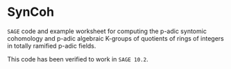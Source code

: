 # SynCoh
`SAGE` code and example worksheet for computing the p-adic syntomic cohomology and p-adic algebraic
K-groups of quotients of rings of integers in totally ramified p-adic fields.

This code has been verified to work in `SAGE 10.2`.
